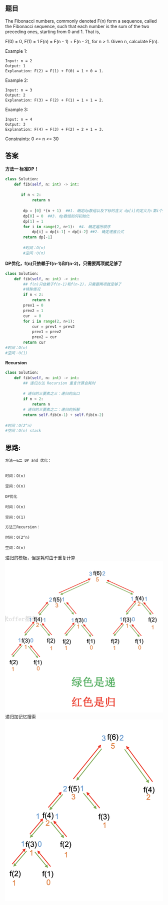 ## 题目
The Fibonacci numbers, commonly denoted F(n) form a sequence, called the Fibonacci sequence, such that each number is the sum of the two preceding ones, starting from 0 and 1. That is,

F(0) = 0, F(1) = 1
F(n) = F(n - 1) + F(n - 2), for n > 1.
Given n, calculate F(n).

Example 1:
```
Input: n = 2
Output: 1
Explanation: F(2) = F(1) + F(0) = 1 + 0 = 1.
```
Example 2:
```
Input: n = 3
Output: 2
Explanation: F(3) = F(2) + F(1) = 1 + 1 = 2.
```
Example 3:
```
Input: n = 4
Output: 3
Explanation: F(4) = F(3) + F(2) = 2 + 1 = 3.
```
Constraints:
0 <= n <= 30

## 答案
**方法一 标准DP！**
```python
class Solution:
    def fib(self, n: int) -> int:
    
       if n < 2:
            return n
        
        dp = [0] *(n + 1)  ##1. 确定dp数组以及下标的含义 dp[i]的定义为:第i个数的斐波那契数值是dp[i]
        dp[0] = 0  ##3. dp数组如何初始化
        dp[1] = 1
        for i in range(2, n+1):  #4. 确定遍历顺序
            dp[i] = dp[i-1] + dp[i-2] ##2. 确定递推公式
        return dp[-1]
        
        #时间：O(n)
        #空间：O(n)       
```
**DP优化，f(n)只依赖于f(n-1)和f(n-2)，只需要两项就足够了**
```python
class Solution:
    def fib(self, n: int) -> int:
        ## f(n)只依赖于f(n-1)和f(n-2)，只需要两项就足够了
        #特殊情况
        if n < 2:
            return n
        prev1 = 0
        prev2 = 1
        cur  = 0
        for i in range(2, n+1):
            cur = prev1 + prev2
            prev1 = prev2
            prev2 = cur
        return cur
#时间：O(n)
#空间：O(1) 
```
**Recursion**
```python
class Solution:
    def fib(self, n: int) -> int:
        ## 递归方法 Recursion 重复计算会耗时

        # 递归的三要素之三：递归的出口
        if n < 2:
            return n
        # 递归的三要素之二：递归的拆解
        return self.fib(n-1) + self.fib(n-2)

#时间：O(2^n) 
#空间：O(n) stack
```


## 思路:
```
方法一&二 DP and 优化：


时间：O(n)

空间：O(n)

DP优化

时间：O(n)

空间：O(1)

```
```
方法三Recursion：

时间：O(2^n)

空间：O(n)

```
递归的模板，但是耗时由于重复计算
![pre](https://github.com/SSRRBB/Leetcode/blob/main/Images/44.png)
递归加记忆搜索
![pre](https://github.com/SSRRBB/Leetcode/blob/main/Images/45.png)


